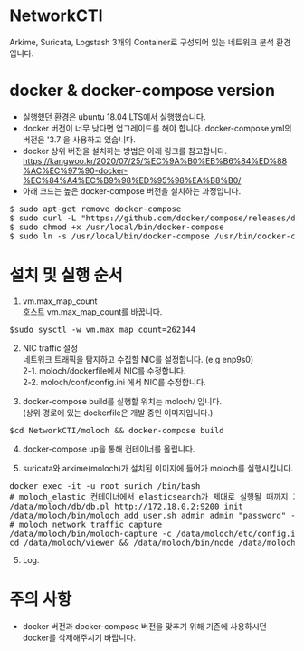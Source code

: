 # NetworkCTI
Arkime, Suricata, Logstash 3개의 Container로 구성되어 있는 네트워크 분석 환경입니다. 

# docker & docker-compose version
* 실행했던 환경은 ubuntu 18.04 LTS에서 실행했습니다.
* docker 버전이 너무 낮다면 업그레이드를 해야 합니다. docker-compose.yml의 버전은 '3.7'을 사용하고 있습니다. 
*  docker 상위 버전을 설치하는 방법은 아래 링크를 참고합니다.
https://kangwoo.kr/2020/07/25/%EC%9A%B0%EB%B6%84%ED%88%AC%EC%97%90-docker-%EC%84%A4%EC%B9%98%ED%95%98%EA%B8%B0/
* 아래 코드는 높은 docker-compose 버전을 설치하는 과정입니다. 
<pre>
$ sudo apt-get remove docker-compose
$ sudo curl -L "https://github.com/docker/compose/releases/download/1.23.2/docker-compose-$(uname -s)-$(uname -m)" -o /usr/local/bin/docker-compose
$ sudo chmod +x /usr/local/bin/docker-compose
$ sudo ln -s /usr/local/bin/docker-compose /usr/bin/docker-compose
</pre>

# 설치 및 실행 순서

1. vm.max_map_count<br>
호스트 vm.max_map_count를 바꿉니다.
<pre>$sudo sysctl -w vm.max_map_count=262144</pre>


2. NIC traffic 설정 <br>
네트워크 트래픽을 탐지하고 수집할 NIC를 설정합니다. (e.g enp9s0)<br>
2-1. moloch/dockerfile에서 NIC를 수정합니다. <br>
2-2. moloch/conf/config.ini 에서 NIC를 수정합니다. <br>

3. docker-compose build를 실행할 위치는 moloch/ 입니다. <br>
(상위 경로에 있는 dockerfile은 개발 중인 이미지입니다.)<br>
<pre>
$cd NetworkCTI/moloch && docker-compose build
</pre>

4. docker-compose up을 통해 컨테이너를 올립니다.<br>

5. suricata와 arkime(moloch)가 설치된 이미지에 들어가 moloch를 실행시킵니다. <br>
<pre>
docker exec -it -u root surich /bin/bash
# moloch_elastic 컨테이너에서 elasticsearch가 제대로 실행될 때까지 기다려야 합니다. 
/data/moloch/db/db.pl http://172.18.0.2:9200 init
/data/moloch/bin/moloch_add_user.sh admin admin "password" -admin
# moloch network traffic capture
/data/moloch/bin/moloch-capture -c /data/moloch/etc/config.ini >> /data/moloch/logs/capture.log 2>&1 &
cd /data/moloch/viewer && /data/moloch/bin/node /data/moloch/viewer/viewer.js -c /data/moloch/etc/config.ini >> /data/moloch/logs/viewer.log 2>&1 &
</pre>

5. Log. <br>

# 주의 사항
* docker 버전과 docker-compose 버전을 맞추기 위해 기존에 사용하시던 docker를 삭제해주시기 바랍니다.


